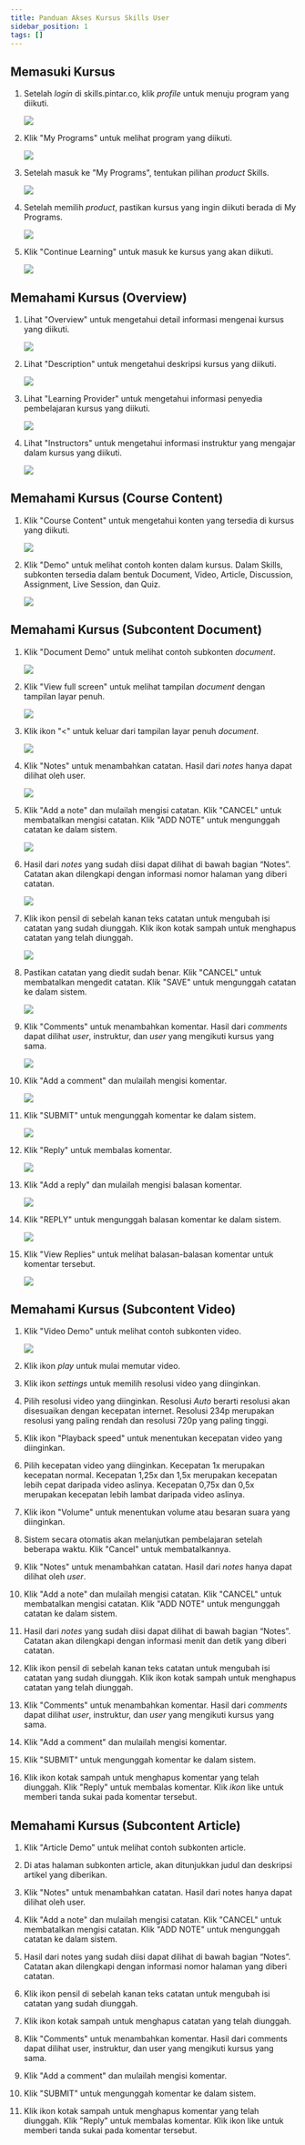 ```yaml
---
title: Panduan Akses Kursus Skills User
sidebar_position: 1
tags: []
---
```

## Memasuki Kursus

1. Setelah *login* di skills.pintar.co, klik *profile* untuk menuju program yang diikuti.

   ![](/img/1.1.png)
2. Klik "My Programs" untuk melihat program yang diikuti.

   ![](/img/1.2.png)
3. Setelah masuk ke "My Programs", tentukan pilihan *product* Skills.

   ![](/img/1.3.png)
4. Setelah memilih *product*, pastikan kursus yang ingin diikuti berada di My Programs.

   ![](/img/1.4.png)
5. Klik "Continue Learning" untuk masuk ke kursus yang akan diikuti.

   ![](/img/1.5.png)

## Memahami Kursus (Overview)

1. Lihat "Overview" untuk mengetahui detail informasi mengenai kursus yang diikuti.

   ![](/img/2.1.png)
2. Lihat "Description" untuk mengetahui deskripsi kursus yang diikuti.

   ![](/img/2.2.png)
3. Lihat "Learning Provider" untuk mengetahui informasi penyedia pembelajaran kursus yang diikuti.

   ![](/img/2.3.png)
4. Lihat "Instructors" untuk mengetahui informasi instruktur yang mengajar dalam kursus yang diikuti.

   ![](/img/2.4.png)

## Memahami Kursus (Course Content)

1. Klik "Course Content" untuk mengetahui konten yang tersedia di kursus yang diikuti.

   ![](/img/3.1.png)
2. Klik "Demo" untuk melihat contoh konten dalam kursus. Dalam Skills, subkonten tersedia dalam bentuk Document, Video, Article, Discussion, Assignment, Live Session, dan Quiz.

   ![](/img/3.2.png)

## Memahami Kursus (Subcontent Document)

1. Klik "Document Demo" untuk melihat contoh subkonten *document*.

   ![](/img/4.1.png)
2. Klik "View full screen" untuk melihat tampilan *document* dengan tampilan layar penuh.

   ![](/img/4.2.png)
3. Klik ikon "<" untuk keluar dari tampilan layar penuh *document*.

   ![](/img/4.3.png)
4. Klik "Notes" untuk menambahkan catatan. Hasil dari *notes* hanya dapat dilihat oleh user.

   ![](/img/4.4.png)
5. Klik "Add a note" dan mulailah mengisi catatan. Klik "CANCEL" untuk membatalkan mengisi catatan. Klik "ADD NOTE" untuk mengunggah catatan ke dalam sistem.

   ![](/img/4.5.png)
6. Hasil dari *notes* yang sudah diisi dapat dilihat di bawah bagian “Notes”. Catatan akan dilengkapi dengan informasi nomor halaman yang diberi catatan.

   ![](/img/4.6.png)
7. Klik ikon pensil di sebelah kanan teks catatan untuk mengubah isi catatan yang sudah diunggah. Klik ikon kotak sampah untuk menghapus catatan yang telah diunggah. 

   ![](/img/4.7.png)
8. Pastikan catatan yang diedit sudah benar. Klik "CANCEL" untuk membatalkan mengedit catatan. Klik "SAVE" untuk mengunggah catatan ke dalam sistem.

   ![](/img/4.8.png)
9. Klik "Comments" untuk menambahkan komentar. Hasil dari *comments* dapat dilihat *user*, instruktur, dan *user* yang mengikuti kursus yang sama.

   ![](/img/4.9.png)
10. Klik "Add a comment" dan mulailah mengisi komentar.

    ![](/img/4.10.png)
11. Klik "SUBMIT" untuk mengunggah komentar ke dalam sistem.

    ![](/img/4.11.png)
12. Klik "Reply" untuk membalas komentar.

    ![](/img/4.12.png)
13. Klik "Add a reply" dan mulailah mengisi balasan komentar.

    ![](/img/4.13.png)
14. Klik "REPLY" untuk mengunggah balasan komentar ke dalam sistem.

    ![](/img/4.14.png)
15. Klik "View Replies" untuk melihat balasan-balasan komentar untuk komentar tersebut.

    ![](/img/4.15.png)

## Memahami Kursus (Subcontent Video)

1. Klik "Video Demo" untuk melihat contoh subkonten video.

   ![](/img/5.1.png)
2. Klik ikon *play* untuk mulai memutar video.
3. Klik ikon *settings* untuk memilih resolusi video yang diinginkan.
4. Pilih resolusi video yang diinginkan. Resolusi *Auto* berarti resolusi akan disesuaikan dengan kecepatan internet. Resolusi 234p merupakan resolusi yang paling rendah dan resolusi 720p yang paling tinggi.
5. Klik ikon "Playback speed" untuk menentukan kecepatan video yang diinginkan.
6. Pilih kecepatan video yang diinginkan. Kecepatan 1x merupakan kecepatan normal. Kecepatan 1,25x dan 1,5x merupakan kecepatan lebih cepat daripada video aslinya. Kecepatan 0,75x dan 0,5x merupakan kecepatan lebih lambat daripada video aslinya.
7. Klik ikon "Volume" untuk menentukan volume atau besaran suara yang diinginkan.
8. Sistem secara otomatis akan melanjutkan pembelajaran setelah beberapa waktu. Klik "Cancel" untuk membatalkannya.
9. Klik "Notes" untuk menambahkan catatan. Hasil dari *notes* hanya dapat dilihat oleh *user*.
10. Klik "Add a note" dan mulailah mengisi catatan. Klik "CANCEL" untuk membatalkan mengisi catatan. Klik "ADD NOTE" untuk mengunggah catatan ke dalam sistem.
11. Hasil dari *notes* yang sudah diisi dapat dilihat di bawah bagian “Notes”. Catatan akan dilengkapi dengan informasi menit dan detik yang diberi catatan.
12. Klik ikon pensil di sebelah kanan teks catatan untuk mengubah isi catatan yang sudah diunggah. Klik ikon kotak sampah untuk menghapus catatan yang telah diunggah. 
13. Klik "Comments" untuk menambahkan komentar. Hasil dari *comments* dapat dilihat *user*, instruktur, dan *user* yang mengikuti kursus yang sama.
14. Klik "Add a comment" dan mulailah mengisi komentar.
15. Klik "SUBMIT" untuk mengunggah komentar ke dalam sistem.
16. Klik ikon kotak sampah untuk menghapus komentar yang telah diunggah. Klik "Reply" untuk membalas komentar. Klik *ikon* like untuk memberi tanda sukai pada komentar tersebut.



## Memahami Kursus (Subcontent Article)

1. Klik "Article Demo" untuk melihat contoh subkonten article.


2. Di atas halaman subkonten article, akan ditunjukkan judul dan deskripsi artikel yang diberikan.
3. Klik "Notes" untuk menambahkan catatan. Hasil dari notes hanya dapat dilihat oleh user.
4. Klik "Add a note" dan mulailah mengisi catatan. Klik "CANCEL" untuk membatalkan mengisi catatan. Klik "ADD NOTE" untuk mengunggah catatan ke dalam sistem.
5. Hasil dari notes yang sudah diisi dapat dilihat di bawah bagian “Notes”. Catatan akan dilengkapi dengan informasi nomor halaman yang diberi catatan.
6. Klik ikon pensil di sebelah kanan teks catatan untuk mengubah isi catatan yang sudah diunggah.
7. Klik ikon kotak sampah untuk menghapus catatan yang telah diunggah. 
8. Klik "Comments" untuk menambahkan komentar. Hasil dari comments dapat dilihat user, instruktur, dan user yang mengikuti kursus yang sama.
9. Klik "Add a comment" dan mulailah mengisi komentar.
10. Klik "SUBMIT" untuk mengunggah komentar ke dalam sistem.
11. Klik ikon kotak sampah untuk menghapus komentar yang telah diunggah. Klik "Reply" untuk membalas komentar. Klik ikon like untuk memberi tanda sukai pada komentar tersebut.